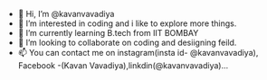 - 👋 Hi, I’m @kavanvavadiya
- 👀 I’m interested in coding and i like to explore more things.
- 🌱 I’m currently learning B.tech from IIT BOMBAY
- 💞️ I’m looking to collaborate on coding and desiigning feild.
- 📫 You can contact me on instagram(insta id- @kavanvavadiya), Facebook -(Kavan Vavadiya),linkdin(@kavanvavadiya)...

<!---
kavanvavadiya/kavanvavadiya is a ✨ special ✨ repository because its `README.md` (this file) appears on your GitHub profile.
You can click the Preview link to take a look at your changes.
--->
